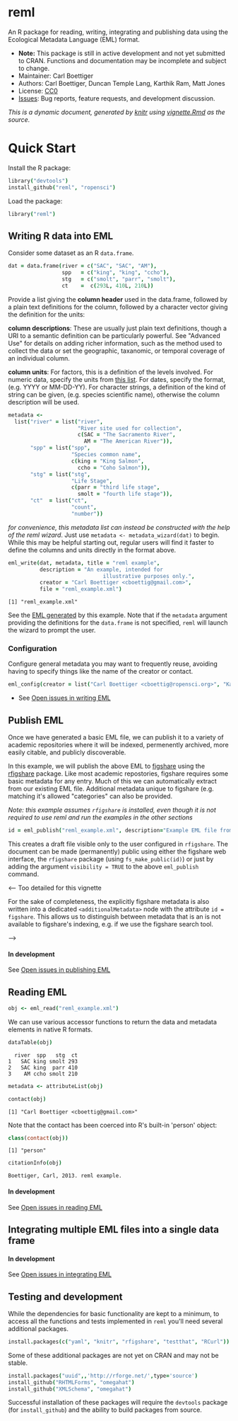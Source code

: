 reml
====

An R package for reading, writing, integrating and publishing data using the Ecological Metadata Language (EML) format.   

* **Note:** This package is still in active development and not yet submitted to CRAN.  Functions and documentation may be incomplete and subject to change.  
* Maintainer: Carl Boettiger
* Authors: Carl Boettiger, Duncan Temple Lang, Karthik Ram, Matt Jones
* License: [CC0](http://creativecommons.org/publicdomain/zero/1.0/)
* [Issues](https://github.com/ropensci/reml/issues): Bug reports, feature requests, and development discussion.



_This is a dynamic document, generated by [knitr](http://yihui.name/knitr) using [vignette.Rmd](https://github.com/ropensci/reml/blob/master/inst/doc/vingette.Rmd) as the source._





Quick Start
===========

Install the R package:



```coffee
library("devtools")
install_github("reml", "ropensci")
```


Load the package:


```coffee
library("reml")
```



Writing R data into EML
-----------------------



Consider some dataset as an R `data.frame`.  


```coffee
dat = data.frame(river = c("SAC", "SAC", "AM"),
                 spp   = c("king", "king", "ccho"),
                 stg   = c("smolt", "parr", "smolt"),
                 ct    =  c(293L, 410L, 210L))
```




Provide a list giving the  __column header__ used in the data.frame, followed by a plain text definitions for the column, followed by a character vector giving the definition for the units:  

__column descriptions__: These are usually just plain text definitions, though a URI to a semantic definition can be particularly powerful. See "Advanced Use" for details on adding richer information, such as the method used to collect the data or set the geographic, taxanomic, or temporal coverage of an individual column.   

__column units__:   For factors, this is a definition of the levels involved.  For numeric data, specify the units from [this list](http://knb.ecoinformatics.org/software/eml/eml-2.1.1/eml-unitTypeDefinitions.html#StandardUnitDictionary).  For dates, specify the format, (e.g. YYYY or MM-DD-YY). For character strings, a definition of the kind of string can be given, (e.g. species scientific name), otherwise the column description will be used.  




```coffee
metadata <- 
  list("river" = list("river",
                      "River site used for collection",
                      c(SAC = "The Sacramento River", 
                        AM = "The American River")),
       "spp" = list("spp",
                    "Species common name", 
                    c(king = "King Salmon", 
                      ccho = "Coho Salmon")),
       "stg" = list("stg",
                    "Life Stage", 
                    c(parr = "third life stage", 
                      smolt = "fourth life stage")),
       "ct"  = list("ct",
                    "count", 
                    "number"))
```


*for convenience, this metadata list can instead be constructed with the help of the reml wizard*.  Just use `metadata <- metadata_wizard(dat)` to begin. While this may be helpful starting out, regular users will find it faster to define the columns and units directly in the format above.   




```coffee
eml_write(dat, metadata, title = "reml example",  
          description = "An example, intended for
                              illustrative purposes only.",
          creator = "Carl Boettiger <cboettig@gmail.com>",
          file = "reml_example.xml")
```

```
[1] "reml_example.xml"
```


See the [EML generated](https://github.com/ropensci/reml/tree/master/inst/doc/reml_example.xml) by this example.  Note that if the `metadata` argument providing the definitions for the `data.frame` is not specified, `reml` will launch the wizard to prompt the user.  

### Configuration 

Configure general metadata you may want to frequently reuse, avoiding having to specify things like the name of the creator or contact.


```coffee
eml_config(creator = list("Carl Boettiger <cboettig@ropensci.org>", "Karthik Ram"), contact = "Carl Boettiger <cboettig@ropensci.org>")
```



* See [Open issues in writing EML](https://github.com/ropensci/reml/issues?labels=write+eml&page=1&state=open)

Publish EML
-----------

Once we have generated a basic EML file, we can publish it to a variety
of academic repositories where it will be indexed, permenently archived,
more easily citable, and publicly discoverable.

In this example, we will publish the above
EML to [figshare](http://figshare.com) using the
[rfigshare](https://github.com/ropensci/rfigshare) package. Like most
academic repostories, figshare requires some basic metadata for any entry.
Much of this we can automatically extract from our existing EML file. 
Additional metadata unique to figshare (e.g. matching it's allowed "categories"
can also be provided. 

_Note: this example assumes `rfigshare` is installed, even though it is not 
required to use reml and run the examples in the other sections_

<!-- We don't want to generate a DOI every time we run the vignette -->

```coffee
id = eml_publish("reml_example.xml", description="Example EML file from reml", categories = "Ecology", tags = "EML", destination="figshare")
```


This creates a draft file visible only to the user configured in `rfigshare`.  The document can be made (permanently) public using either the figshare web interface, the `rfigshare` package (using `fs_make_public(id)`) or just by adding the argument `visibility = TRUE` to the above `eml_publish` command.

<!-- In return, figshare provides the object with a DOI, which is added to the EML.  


```coffee
doc <- eml_read("my_eml_data.xml")
citation(doc) # not implemented yet
```

-->

<-- Too detailed for this vignette

For the sake of completeness, the explicitly figshare metadata is also written into a 
dedicated `<additionalMetadata>` node with the attribute `id = figshare`.  This allows
us to distinguish between metadata that is an is not available to figshare's indexing,
e.g. if we use the figshare search tool.  

-->

#### In development

See [Open issues in publishing EML](https://github.com/ropensci/reml/issues?labels=publish+eml&page=1&state=open)

Reading EML
-----------




```coffee
obj <- eml_read("reml_example.xml")
```



We can use various accessor functions to return the data and metadata elements in native R formats.


```coffee
dataTable(obj)
```

```
  river  spp   stg  ct
1   SAC king smolt 293
2   SAC king  parr 410
3    AM ccho smolt 210
```



```coffee
metadata <- attributeList(obj)
```



```coffee
contact(obj)
```

```
[1] "Carl Boettiger <cboettig@gmail.com>"
```


Note that the contact has been coerced into R's built-in 'person' object:


```coffee
class(contact(obj))
```

```
[1] "person"
```



```coffee
citationInfo(obj)
```

```
Boettiger, Carl, 2013. reml example.
```



#### In development

See [Open issues in reading EML](https://github.com/ropensci/reml/issues?labels=read+eml&page=1&state=open)



Integrating multiple EML files into a single data frame
-------------------------------------------------------

#### In development

See [Open issues in integrating EML](https://github.com/ropensci/reml/issues?labels=integrate+eml&page=1&state=open)



Testing and development
-----------------------

While the dependencies for basic functionality are kept to a minimum, to access all the functions and tests implemented in `reml` you'll need several additional packages.  

```coffee
install.packages(c("yaml", "knitr", "rfigshare", "testthat", "RCurl"))
```

Some of these additional packages are not yet on CRAN and may not be stable.

```coffee
install.packages("uuid",,'http://rforge.net/',type='source')
install_github("RHTMLForms", "omegahat")
install_github("XMLSchema", "omegahat")
```

Successful installation of these packages will require the `devtools` package (for `install_github`) and the ability to build packages from source.  


